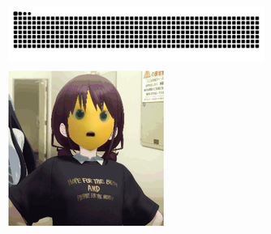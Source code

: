 <picture>
  <source media="(prefers-color-scheme: dark)" srcset="https://raw.githubusercontent.com/sigmoid114/sigmoid114/output/github-contribution-grid-snake-dark.svg">
  <source media="(prefers-color-scheme: light)" srcset="https://raw.githubusercontent.com/sigmoid114/sigmoid114/output/github-contribution-grid-snake.svg">
  <img alt="github contribution grid snake animation" src="https://raw.githubusercontent.com/sigmoid114/sigmoid114/output/github-contribution-grid-snake.svg">
</picture>


![](res/5cd8914f5bc575ee1e64bc77685a1ac9.jpg)

